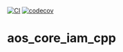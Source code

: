 [![CI](https://github.com/aoscloud/aos_core_iam_cpp/workflows/Build/badge.svg)](https://github.com/aoscloud/aos_core_iam_cpp/actions?query=workflow%3ABuild)
[![codecov](https://codecov.io/github/aoscloud/aos_core_iam_cpp/branch/main/graph/badge.svg?token=kg8h7ATd9S)](https://codecov.io/github/aoscloud/aos_core_iam_cpp)

# aos_core_iam_cpp

